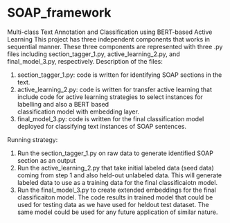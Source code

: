 # SOAP_framework
Multi-class Text Annotation and Classification using BERT-based Active Learning
This project has three independent components that works in sequential manner. These three components are represented with three .py files including section_tagger_1.py, active_learning_2.py, and final_model_3.py, respectively.
Description of the files:
1. section_tagger_1.py: code is written for identifying SOAP sections in the text.
2. active_learning_2.py: code is written for transfer active learning that include code for active learning strategies to select instances for labelling and also a BERT based   
   classification model with embedding layer.
3. final_model_3.py: code is written for the final classification model deployed for classifying text instances of SOAP sentences.

Running strategy:
1. Run the section_tagger_1.py on raw data to generate identified SOAP section as an output
2. Run the active_learning_2.py that take initial labeled data (seed data) coming from step 1 and also held-out unlabeled data. This will generate labeled data to use as a training data for the final classificaiotn model.
3. Run the final_model_3.py to create extended embeddings for the final classificaiton model. The code results in trained model that could be used for testing data as we have used for heldout test dataset. The same model could be used for any future application of similar nature.
